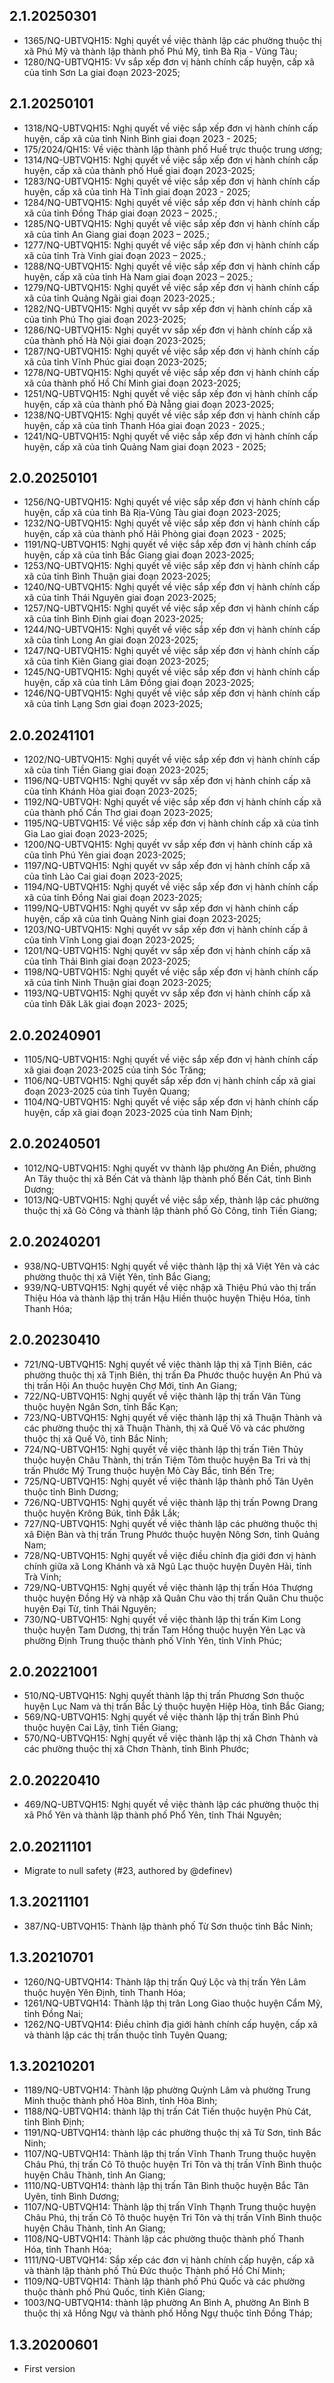 ## 2.1.20250301

- 1365/NQ-UBTVQH15: Nghị quyết về việc thành lập các phường thuộc thị xã Phú Mỹ và thành lập thành phố Phú Mỹ, tỉnh Bà Rịa - Vũng Tàu;
- 1280/NQ-UBTVQH15: Vv sắp xếp đơn vị hành chính cấp huyện, cấp xã của tỉnh Sơn La giai đoạn 2023-2025;

## 2.1.20250101

- 1318/NQ-UBTVQH15: Nghị quyết về việc sắp xếp đơn vị hành chính cấp huyện, cấp xã của tỉnh Ninh Bình giai đoạn 2023 - 2025;
- 175/2024/QH15: Về việc thành lập thành phố Huế trực thuộc trung ương;
- 1314/NQ-UBTVQH15: Nghị quyết về việc sắp xếp đơn vị hành chính cấp huyện, cấp xã của thành phố Huế giai đoạn 2023-2025;
- 1283/NQ-UBTVQH15: Nghị quyết về việc sắp xếp đơn vị hành chính cấp huyện, cấp xã của tỉnh Hà Tĩnh giai đoạn 2023 - 2025;
- 1284/NQ-UBTVQH15: Nghị quyết về việc sắp xếp đơn vị hành chính cấp xã của tỉnh Đồng Tháp giai đoạn 2023 – 2025.;
- 1285/NQ-UBTVQH15: Nghị quyết về việc sắp xếp đơn vị hành chính cấp xã của tỉnh An Giang giai đoạn 2023 – 2025.;
- 1277/NQ-UBTVQH15: Nghị quyết về việc sắp xếp đơn vị hành chính cấp xã của tỉnh Trà Vinh giai đoạn 2023 – 2025.;
- 1288/NQ-UBTVQH15: Nghị quyết về việc sắp xếp đơn vị hành chính cấp huyện, cấp xã của tỉnh Hà Nam giai đoạn 2023 – 2025.;
- 1279/NQ-UBTVQH15: Nghị quyết về việc sắp xếp đơn vị hành chính cấp xã của tỉnh Quảng Ngãi giai đoạn 2023-2025.;
- 1282/NQ-UBTVQH15: Nghị quyết vv sắp xếp đơn vị hành chính cấp xã của tỉnh Phú Thọ giai đoạn 2023-2025;
- 1286/NQ-UBTVQH15: Nghị quyết vv sắp xếp đơn vị hành chính cấp xã của thành phố Hà Nội giai đoạn 2023-2025;
- 1287/NQ-UBTVQH15: Nghị quyết về việc sắp xếp đơn vị hành chính cấp xã của tỉnh Vĩnh Phúc giai đoạn 2023-2025;
- 1278/NQ-UBTVQH15: Nghị quyết về việc sắp xếp đơn vị hành chính cấp xã của thành phố Hồ Chí Minh giai đoạn 2023-2025;
- 1251/NQ-UBTVQH15: Nghị quyết về việc sắp xếp đơn vị hành chính cấp huyện, cấp xã của thành phố Đà Nẵng giai đoạn 2023-2025;
- 1238/NQ-UBTVQH15: Nghị quyết về việc sắp xếp đơn vị hành chính cấp huyện, cấp xã của tỉnh Thanh Hóa giai đoạn 2023 - 2025.;
- 1241/NQ-UBTVQH15: Nghị quyết về việc sắp xếp đơn vị hành chính cấp huyện, cấp xã của tỉnh Quảng Nam giai đoạn 2023 - 2025;

## 2.0.20250101

- 1256/NQ-UBTVQH15: Nghị quyết về việc sắp xếp đơn vị hành chính cấp huyện, cấp xã của tỉnh Bà Rịa-Vũng Tàu giai đoạn 2023-2025;
- 1232/NQ-UBTVQH15: Nghị quyết về việc sắp xếp đơn vị hành chính cấp huyện, cấp xã của thành phố Hải Phòng giai đoạn 2023 - 2025;
- 1191/NQ-UBTVQH15: Nghị quyết về việc sắp xếp đơn vị hành chính cấp huyện, cấp xã của tỉnh Bắc Giang giai đoạn 2023-2025;
- 1253/NQ-UBTVQH15: Nghị quyết về việc sắp xếp đơn vị hành chính cấp xã của tỉnh Bình Thuận giai đoạn 2023-2025;
- 1240/NQ-UBTVQH15: Nghị quyết về việc sắp xếp đơn vị hành chính cấp xã của tỉnh Thái Nguyên giai đoạn 2023-2025;
- 1257/NQ-UBTVQH15: Nghị quyết về việc sắp xếp đơn vị hành chính cấp xã của tỉnh Bình Định giai đoạn 2023-2025;
- 1244/NQ-UBTVQH15: Nghị quyết về việc sắp xếp đơn vị hành chính cấp xã của tỉnh Long An giai đoạn 2023-2025;
- 1247/NQ-UBTVQH15: Nghị quyết về việc sắp xếp đơn vị hành chính cấp xã của tỉnh Kiên Giang giai đoạn 2023-2025;
- 1245/NQ-UBTVQH15: Nghị quyết về việc sắp xếp đơn vị hành chính cấp huyện, cấp xã của tỉnh Lâm Đồng giai đoạn 2023-2025;
- 1246/NQ-UBTVQH15: Nghị quyết về việc sắp xếp đơn vị hành chính cấp xã của tỉnh Lạng Sơn giai đoạn 2023-2025;

## 2.0.20241101

- 1202/NQ-UBTVQH15: Nghị quyết về việc sắp xếp đơn vị hành chính cấp xã của tỉnh Tiền Giang giai đoạn 2023-2025;
- 1196/NQ-UBTVQH15: Nghị quyết vv sắp xếp đơn vị hành chính cấp xã của tỉnh Khánh Hòa giai đoạn 2023-2025;
- 1192/NQ-UBTVQH: Nghị quyết về việc sắp xếp đơn vị hành chính cấp xã của thành phố Cần Thơ giai đoạn 2023-2025;
- 1195/NQ-UBTVQH15: Về việc sắp xếp đơn vị hành chính cấp xã của tỉnh Gia Lao giai đoạn 2023-2025;
- 1200/NQ-UBTVQH15: Nghị quyết vv sắp xếp đơn vị hành chính cấp xã của tỉnh Phú Yên giai đoạn 2023-2025;
- 1197/NQ-UBTVQH15: Nghị quyết vv sắp xếp đơn vị hành chính cấp xã của tỉnh Lào Cai giai đoạn 2023-2025;
- 1194/NQ-UBTVQH15: Nghị quyết về việc sắp xếp đơn vị hành chính cấp xã của tỉnh Đồng Nai giai đoạn 2023-2025;
- 1199/NQ-UBTVQH15: Nghị quyết vv sắp xếp đơn vị hành chính cấp huyện, cấp xã của tỉnh Quảng Ninh giai đoạn 2023-2025;
- 1203/NQ-UBTVQH15: Nghị quyết vv sắp xếp đơn vị hành chính cấp ã của tỉnh Vĩnh Long giai đoạn 2023-2025;
- 1201/NQ-UBTVQH15: Nghị quyết vv sắp xếp đơn vị hành chính cấp xã của tỉnh Thải Bình giai đoạn 2023-2025;
- 1198/NQ-UBTVQH15: Nghị quyết về việc sắp xếp đơn vị hành chính cấp xã của tỉnh Ninh Thuận giai đoạn 2023-2025;
- 1193/NQ-UBTVQH15: Nghị quyết vv sắp xếp đơn vị hành chính cấp xã của tỉnh Đăk Lăk giai đoạn 2023- 2025;

## 2.0.20240901

- 1105/NQ-UBTVQH15: Nghị quyết về việc sắp xếp đơn vị hành chính cấp xã giai đoạn 2023-2025 của tỉnh Sóc Trăng;
- 1106/NQ-UBTVQH15: Nghị quyết sắp xếp đơn vị hành chính cấp xã giai đoạn 2023-2025 của tỉnh Tuyên Quang;
- 1104/NQ-UBTVQH15: Nghị quyết về việc sắp xếp đơn vị hành chính cấp huyện, cấp xã giai đoạn 2023-2025 của tỉnh Nam Định;

## 2.0.20240501

- 1012/NQ-UBTVQH15: Nghị quyết vv thành lập phường An Điền, phường An Tây thuộc thị xã Bến Cát và thành lập thành phố Bến Cát, tỉnh Bình Dương;
- 1013/NQ-UBTVQH15: Nghị quyết về việc sắp xếp, thành lập các phường thuộc thị xã Gò Công và thành lập thành phố Gò Công, tỉnh Tiền Giang;

## 2.0.20240201

- 938/NQ-UBTVQH15: Nghị quyết về việc thành lập thị xã Việt Yên và các phường thuộc thị xã Việt Yên, tỉnh Bắc Giang;
- 939/NQ-UBTVQH15: Nghị quyết về việc nhập xã Thiệu Phú vào thị trấn Thiệu Hóa và thành lập thị trấn Hậu Hiền thuộc huyện Thiệu Hóa, tỉnh Thanh Hóa;

## 2.0.20230410

- 721/NQ-UBTVQH15: Nghị quyết về việc thành lập thị xã Tịnh Biên, các phường thuộc thị xã Tịnh Biên, thị trấn Đa Phước thuộc huyện An Phú và thị trấn Hội An thuộc huyện Chợ Mới, tỉnh An Giang;
- 722/NQ-UBTVQH15: Nghị quyết về việc thành lập thị trấn Vân Tùng thuộc huyện Ngân Sơn, tỉnh Bắc Kạn;
- 723/NQ-UBTVQH15: Nghị quyết về việc thành lập thị xã Thuận Thành và các phường thuộc thị xã Thuận Thành, thị xã Quế Võ và các phường thuộc thị xã Quế Võ, tỉnh Bắc Ninh;
- 724/NQ-UBTVQH15: Nghị quyết về việc thành lập thị trấn Tiên Thủy thuộc huyện Châu Thành, thị trấn Tiệm Tôm thuộc huyện Ba Tri và thị trấn Phước Mỹ Trung thuộc huyện Mỏ Cày Bắc, tỉnh Bến Tre;
- 725/NQ-UBTVQH15: Nghị quyết về việc thành lập thành phố Tân Uyên thuộc tỉnh Bình Dương;
- 726/NQ-UBTVQH15: Nghị quyết về việc thành lập thị trấn Powng Drang thuộc huyện Krông Búk, tỉnh Đắk Lắk;
- 727/NQ-UBTVQH15: Nghị quyết về việc thành lập các phường thuộc thị xã Điện Bàn và thị trấn Trung Phước thuộc huyện Nông Sơn, tỉnh Quảng Nam;
- 728/NQ-UBTVQH15: Nghị quyết về việc điều chỉnh địa giới đơn vị hành chính giữa xã Long Khánh và xã Ngũ Lạc thuộc huyện Duyên Hải, tỉnh Trà Vinh;
- 729/NQ-UBTVQH15: Nghị quyết về việc thành lập thị trấn Hóa Thượng thuộc huyện Đồng Hỷ và nhập xã Quân Chu vào thị trấn Quân Chu thuộc huyện Đại Từ, tỉnh Thái Nguyên;
- 730/NQ-UBTVQH15: Nghị quyết về việc thành lập thị trấn Kim Long thuộc huyện Tam Dương, thị trấn Tam Hồng thuộc huyện Yên Lạc và phường Định Trung thuộc thành phố Vĩnh Yên, tỉnh Vĩnh Phúc;

## 2.0.20221001

- 510/NQ-UBTVQH15: Nghị quyết thành lập thị trấn Phương Sơn thuộc huyện Lục Nam và thị trấn Bắc Lý thuộc huyện Hiệp Hòa, tỉnh Bắc Giang;
- 569/NQ-UBTVQH15: Nghị quyết về việc thành lập thị trấn Bình Phú thuộc huyện Cai Lậy, tỉnh Tiền Giang;
- 570/NQ-UBTVQH15: Nghị quyết về việc thành lập thị xã Chơn Thành và các phường thuộc thị xã Chơn Thành, tỉnh Bình Phước;

## 2.0.20220410

- 469/NQ-UBTVQH15: Nghị quyết về việc thành lập các phường thuộc thị xã Phổ Yên và thành lập thành phố Phổ Yên, tỉnh Thái Nguyên;

## 2.0.20211101

- Migrate to null safety (#23, authored by @definev)

## 1.3.20211101

- 387/NQ-UBTVQH15: Thành lập thành phố Từ Sơn thuộc tỉnh Bắc Ninh;

## 1.3.20210701

- 1260/NQ-UBTVQH14: Thành lập thị trấn Quý Lộc và thị trấn Yên Lâm thuộc huyện Yên Định, tỉnh Thanh Hóa;
- 1261/NQ-UBTVQH14: Thành lập thị trân Long Giao thuộc huyện Cẩm Mỹ, tỉnh Đồng Nai;
- 1262/NQ-UBTVQH14: Điều chỉnh địa giới hành chính cấp huyện, cấp xã và thành lập các thị trấn thuộc tỉnh Tuyên Quang;

## 1.3.20210201

- 1189/NQ-UBTVQH14: Thành lập phường Quỳnh Lâm và phường Trung Minh thuộc thành phố Hòa Bình, tỉnh Hòa Bình;
- 1188/NQ-UBTVQH14: thành lập thị trấn Cát Tiến thuộc huyện Phù Cát, tỉnh Bình Định;
- 1191/NQ-UBTVQH14: thành lập các phường thuộc thị xã Từ Sơn, tỉnh Bắc Ninh;
- 1107/NQ-UBTVQH14: Thành lập thị trấn Vĩnh Thanh Trung thuộc huyện Châu Phú, thị trấn Cô Tô thuộc huyện Tri Tôn và thị trấn Vĩnh Bình thuộc huyện Châu Thành, tỉnh An Giang;
- 1110/NQ-UBTVQH14: thành lập thị trấn Tân Bình thuộc huyện Bắc Tân Uyên, tỉnh Bình Dương;
- 1107/NQ-UBTVQH14: Thành lập thị trấn Vĩnh Thạnh Trung thuộc huyện Châu Phú, thị trấn Cô Tô thuộc huyện Tri Tôn và thị trấn Vĩnh Bình thuộc huyện Châu Thành, tỉnh An Giang;
- 1108/NQ-UBTVQH14: Thành lập các phường thuộc thành phố Thanh Hóa, tỉnh Thanh Hóa;
- 1111/NQ-UBTVQH14: Sắp xếp các đơn vị hành chính cấp huyện, cấp xã và thành lập thành phố Thủ Đức thuộc Thành phố Hồ Chí Minh;
- 1109/NQ-UBTVQH14: Thành lập thành phố Phú Quốc và các phường thuộc thành phố Phú Quốc, tỉnh Kiên Giang;
- 1003/NQ-UBTVQH14: thành lập phường An Bình A, phường An Bình B thuộc thị xã Hồng Ngự và thành phố Hồng Ngự thuộc tỉnh Đồng Tháp;

## 1.3.20200601

- First version
